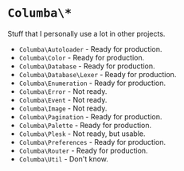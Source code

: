 # `Columba\*`

Stuff that I personally use a lot in other projects.

- `Columba\Autoloader` - Ready for production.
- `Columba\Color` - Ready for production.
- `Columba\Database` - Ready for production.
- `Columba\Database\Lexer` - Ready for production.
- `Columba\Enumeration` - Ready for production.
- `Columba\Error` - Not ready.
- `Columba\Event` - Not ready.
- `Columba\Image` - Not ready.
- `Columba\Pagination` - Ready for production.
- `Columba\Palette` - Ready for production.
- `Columba\Plesk` - Not ready, but usable.
- `Columba\Preferences` - Ready for production.
- `Columba\Router` - Ready for production.
- `Columba\Util` - Don't know.
